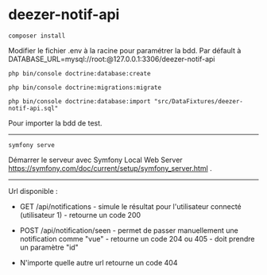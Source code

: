 # deezer-notif-api

`composer install`

Modifier le fichier .env à la racine pour paramétrer la bdd. Par défault à DATABASE_URL=mysql://root:@127.0.0.1:3306/deezer-notif-api

`php bin/console doctrine:database:create`

`php bin/console doctrine:migrations:migrate`

`php bin/console doctrine:database:import "src/DataFixtures/deezer-notif-api.sql"` 

Pour importer la bdd de test.

---

`symfony serve`

Démarrer le serveur avec Symfony Local Web Server https://symfony.com/doc/current/setup/symfony_server.html .

---

Url disponible :

- GET /api/notifications - simule le résultat pour l'utilisateur connecté (utilisateur 1) - retourne un code 200

- POST /api/notification/seen - permet de passer manuellement une notification comme "vue" - retourne un code 204 ou 405 - doit prendre un paramètre "id"

- N'importe quelle autre url retourne un code 404
